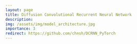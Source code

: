 ```yaml
---
layout: page
title: Diffusion Convolutional Recurrent Neural Network
description: 
img: /assets/img/model_architecture.jpg
importance: 3
redirect: https://github.com/chnsh/DCRNN_PyTorch
---
```


